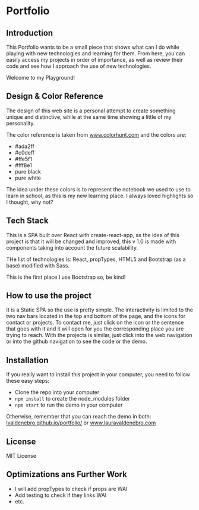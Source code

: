 # Portfolio

## Introduction

This Portfolio wants to be a small piece that shows what can I do while playing with new technologies and learning for them. From here, you can easily access my projects in order of importance, as well as review their code and see how I approach the use of new technologies.

Welcome to my Playground!

## Design & Color Reference

The design of this web site is a personal attempt to create something unique and distinctive, while at the same time showing a little of my personality.

The color reference is taken from www.colorhunt.com and the colors are:

- #ada2ff
- #c0deff
- #ffe5f1
- #fff8e1
- pure black
- pure white

The idea under these colors is to represent the notebook we used to use to learn in school, as this is my new learning place. I always loved highlights so I thought, why not?

## Tech Stack

This is a SPA built over React with create-react-app, as the idea of this project is that it will be changed and improved, this v 1.0 is made with components taking into account the future scalability.

THe list of technologies is: React, propTypes, HTML5 and Bootstrap (as a base) modified with Sass.

This is the first place I use Bootstrap so, be kind!

## How to use the project

It is a Static SPA so the use is pretty simple. The interactivity is limited to the two nav bars located in the top and bottom of the page, and the icons for contact or projects. To contact me, just click on the icon or the sentence that goes with it and it will open for you the corresponding place you are trying to reach. With the projects is similar, just click into the web navigation or into the github navigation to see the code or the demo.

## Installation

If you really want to install this project in your computer, you need to follow these easy steps:

- Clone the repo into your computer
- `npm install` to create the node_modules folder
- `npm start` to run the demo in your computer

Otherwise, remember that you can reach the demo in both: [lvaldenebro.github.io/portfolio/](lvaldenebro.github.io/portfolio/) or www.lauravaldenebro.com

## License

MIT License

## Optimizations ans Further Work

- I will add propTypes to check if props are WAI
- Add testing to check if they links WAI
- etc.
